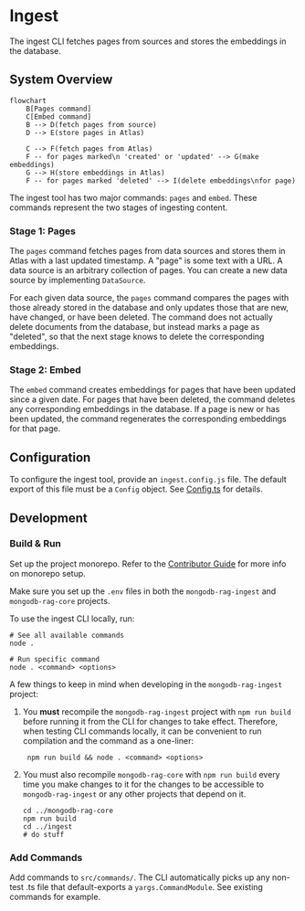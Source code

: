 # Ingest

The ingest CLI fetches pages from sources and stores the embeddings in the
database.

## System Overview

```mermaid
flowchart
    B[Pages command]
    C[Embed command]
    B --> D(fetch pages from source)
    D --> E(store pages in Atlas)

    C --> F(fetch pages from Atlas)
    F -- for pages marked\n 'created' or 'updated' --> G(make embeddings)
    G --> H(store embeddings in Atlas)
    F -- for pages marked 'deleted' --> I(delete embeddings\nfor page)
```

The ingest tool has two major commands: `pages` and `embed`. These commands
represent the two stages of ingesting content.

### Stage 1: Pages

The `pages` command fetches pages from data sources and stores them in Atlas
with a last updated timestamp. A "page" is some text with a URL. A data source
is an arbitrary collection of pages. You can create a new data source by
implementing `DataSource`.

For each given data source, the `pages` command compares the pages with those
already stored in the database and only updates those that are new, have
changed, or have been deleted. The command does not actually delete documents
from the database, but instead marks a page as "deleted", so that the next stage
knows to delete the corresponding embeddings.

### Stage 2: Embed

The `embed` command creates embeddings for pages that have been updated since a
given date. For pages that have been deleted, the command deletes any
corresponding embeddings in the database. If a page is new or has been updated,
the command regenerates the corresponding embeddings for that page.

## Configuration

To configure the ingest tool, provide an `ingest.config.js` file. The default
export of this file must be a `Config` object. See [Config.ts](./src/Config.ts)
for details.

## Development

### Build & Run

Set up the project monorepo. Refer to the [Contributor Guide](https://github.com/mongodb/chatbot/blob/main/CONTRIBUTING.md)
for more info on monorepo setup.

Make sure you set up the `.env` files in both the `mongodb-rag-ingest` and `mongodb-rag-core` projects.

To use the ingest CLI locally, run:

```shell
# See all available commands
node .

# Run specific command
node . <command> <options>
```

A few things to keep in mind when developing in the `mongodb-rag-ingest` project:

1. You **must** recompile the `mongodb-rag-ingest` project with `npm run build` before running it
   from the CLI for changes to take effect. Therefore, when testing CLI commands locally,
   it can be convenient to run compilation and the command as a one-liner:

   ```shell
    npm run build && node . <command> <options>
   ```

2. You must also recompile `mongodb-rag-core` with `npm run build` every time you make
   changes to it for the changes to be accessible to `mongodb-rag-ingest` or any other projects that
   depend on it.

   ```shell
   cd ../mongodb-rag-core
   npm run build
   cd ../ingest
   # do stuff
   ```

### Add Commands

Add commands to `src/commands/`. The CLI automatically picks up any non-test .ts
file that default-exports a `yargs.CommandModule`. See existing commands for
example.
